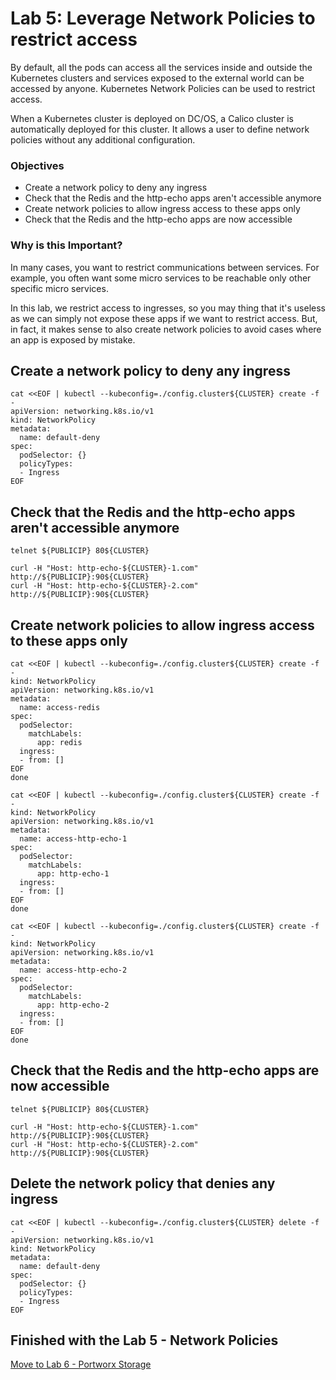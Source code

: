 # Lab 5: Leverage Network Policies to restrict access
By default, all the pods can access all the services inside and outside the Kubernetes clusters and services exposed to the external world can be accessed by anyone. Kubernetes Network Policies can be used to restrict access.

When a Kubernetes cluster is deployed on DC/OS, a Calico cluster is automatically deployed for this cluster. It allows a user to define network policies without any additional configuration.

### Objectives
- Create a network policy to deny any ingress
- Check that the Redis and the http-echo apps aren't accessible anymore
- Create network policies to allow ingress access to these apps only
- Check that the Redis and the http-echo apps are now accessible

### Why is this Important?
In many cases, you want to restrict communications between services. For example, you often want some micro services to be reachable only other specific micro services.

In this lab, we restrict access to ingresses, so you may thing that it's useless as we can simply not expose these apps if we want to restrict access. But, in fact, it makes sense to also create network policies to avoid cases where an app is exposed by mistake.

## Create a network policy to deny any ingress
```
cat <<EOF | kubectl --kubeconfig=./config.cluster${CLUSTER} create -f -
apiVersion: networking.k8s.io/v1
kind: NetworkPolicy
metadata:
  name: default-deny
spec:
  podSelector: {}
  policyTypes:
  - Ingress
EOF
```

## Check that the Redis and the http-echo apps aren't accessible anymore

```
telnet ${PUBLICIP} 80${CLUSTER}
```

```
curl -H "Host: http-echo-${CLUSTER}-1.com" http://${PUBLICIP}:90${CLUSTER}
curl -H "Host: http-echo-${CLUSTER}-2.com" http://${PUBLICIP}:90${CLUSTER}
```

## Create network policies to allow ingress access to these apps only

```
cat <<EOF | kubectl --kubeconfig=./config.cluster${CLUSTER} create -f -
kind: NetworkPolicy
apiVersion: networking.k8s.io/v1
metadata:
  name: access-redis
spec:
  podSelector:
    matchLabels:
      app: redis
  ingress:
  - from: []
EOF
done

cat <<EOF | kubectl --kubeconfig=./config.cluster${CLUSTER} create -f -
kind: NetworkPolicy
apiVersion: networking.k8s.io/v1
metadata:
  name: access-http-echo-1
spec:
  podSelector:
    matchLabels:
      app: http-echo-1
  ingress:
  - from: []
EOF
done

cat <<EOF | kubectl --kubeconfig=./config.cluster${CLUSTER} create -f -
kind: NetworkPolicy
apiVersion: networking.k8s.io/v1
metadata:
  name: access-http-echo-2
spec:
  podSelector:
    matchLabels:
      app: http-echo-2
  ingress:
  - from: []
EOF
done
```

## Check that the Redis and the http-echo apps are now accessible

```
telnet ${PUBLICIP} 80${CLUSTER}
```

```
curl -H "Host: http-echo-${CLUSTER}-1.com" http://${PUBLICIP}:90${CLUSTER}
curl -H "Host: http-echo-${CLUSTER}-2.com" http://${PUBLICIP}:90${CLUSTER}
```

## Delete the network policy that denies any ingress
```
cat <<EOF | kubectl --kubeconfig=./config.cluster${CLUSTER} delete -f -
apiVersion: networking.k8s.io/v1
kind: NetworkPolicy
metadata:
  name: default-deny
spec:
  podSelector: {}
  policyTypes:
  - Ingress
EOF
```

## Finished with the Lab 5 - Network Policies

[Move to Lab 6 - Portworx Storage](https://github.com/djannot/dcos-kubernetes-training/blob/master/labs/linux-macOS/lab5_portworxstorage.md)
